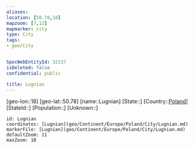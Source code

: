 ```yaml
---
aliases: 
location: [50.78,18]
mapzoom: [7,12] 
mapmarker: city 
type: City
tags:
- geo/City


SpocWebEntityId: 32137
isDeleted: false
confidential: public

title: Lugnian
---
```

[geo-lon::18]
[geo-lat::50.78]
[name::Lugnian]
[State::]
[Country::[Poland](geo/Continent/Europe/Poland.md)]
[StateId::]
[Population::]
[Unknown::]


```leaflet
id: Lugnian
coordinates: [Lugnian](geo/Continent/Europe/Poland/City/Lugnian.md)
markerFile: [Lugnian](geo/Continent/Europe/Poland/City/Lugnian.md)
defaultZoom: 11 
maxZoom: 18
```



